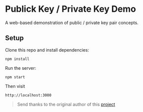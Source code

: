 # Publick Key / Private Key Demo
A web-based demonstration of public / private key pair concepts.

## Setup
Clone this repo and install dependencies:

```
npm install
```

Run the server:

```
npm start
```

Then visit

```
http://localhost:3000
```

 > Send thanks to the original author of this [project](https://github.com/anders94/public-private-key-demo)
